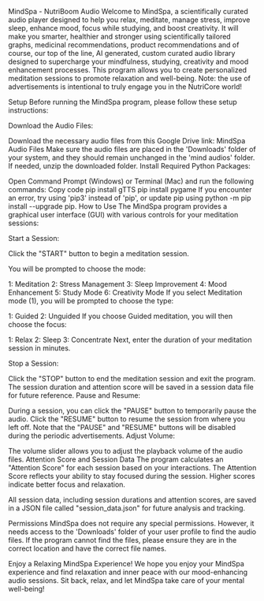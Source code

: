 MindSpa - NutriBoom Audio
Welcome to MindSpa, a scientifically curated audio player designed to help you relax, meditate, manage stress, improve sleep, enhance mood, focus while studying, and boost creativity. It will make you smarter, healthier and stronger using scientifically tailored graphs, medicinal recommendations, product recommendations and of course, our top of the line, AI generated, custom curated audio library designed to supercharge your mindfulness, studying, creativity and mood enhancement processes. This program allows you to create personalized meditation sessions to promote relaxation and well-being. Note: the use of advertisements is intentional to truly engage you in the NutriCore world!


Setup
Before running the MindSpa program, please follow these setup instructions:

Download the Audio Files:

Download the necessary audio files from this Google Drive link: MindSpa Audio Files
Make sure the audio files are placed in the 'Downloads' folder of your system, and they should remain unchanged in the 'mind audios' folder. If needed, unzip the downloaded folder.
Install Required Python Packages:

Open Command Prompt (Windows) or Terminal (Mac) and run the following commands:
Copy code
pip install gTTS
pip install pygame
If you encounter an error, try using 'pip3' instead of 'pip', or update pip using python -m pip install --upgrade pip.
How to Use
The MindSpa program provides a graphical user interface (GUI) with various controls for your meditation sessions:

Start a Session:

Click the "START" button to begin a meditation session.

You will be prompted to choose the mode:

1: Meditation
2: Stress Management
3: Sleep Improvement
4: Mood Enhancement
5: Study Mode
6: Creativity Mode
If you select Meditation mode (1), you will be prompted to choose the type:

1: Guided
2: Unguided
If you choose Guided meditation, you will then choose the focus:

1: Relax
2: Sleep
3: Concentrate
Next, enter the duration of your meditation session in minutes.

Stop a Session:

Click the "STOP" button to end the meditation session and exit the program.
The session duration and attention score will be saved in a session data file for future reference.
Pause and Resume:

During a session, you can click the "PAUSE" button to temporarily pause the audio.
Click the "RESUME" button to resume the session from where you left off.
Note that the "PAUSE" and "RESUME" buttons will be disabled during the periodic advertisements.
Adjust Volume:

The volume slider allows you to adjust the playback volume of the audio files.
Attention Score and Session Data
The program calculates an "Attention Score" for each session based on your interactions. The Attention Score reflects your ability to stay focused during the session. Higher scores indicate better focus and relaxation.

All session data, including session durations and attention scores, are saved in a JSON file called "session_data.json" for future analysis and tracking.

Permissions
MindSpa does not require any special permissions. However, it needs access to the 'Downloads' folder of your user profile to find the audio files. If the program cannot find the files, please ensure they are in the correct location and have the correct file names.

Enjoy a Relaxing MindSpa Experience!
We hope you enjoy your MindSpa experience and find relaxation and inner peace with our mood-enhancing audio sessions. Sit back, relax, and let MindSpa take care of your mental well-being!